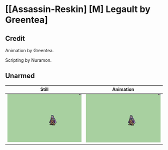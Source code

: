 # [\[Assassin-Reskin\] \[M\] Legault by Greentea]

## Credit

Animation by Greentea.

Scripting by Nuramon.
	
## Unarmed

| Still | Animation |
| :---: | :-------: |
| ![Unarmed still](./Unarmed_000.png) | ![Unarmed animation](./Unarmed.gif) |
